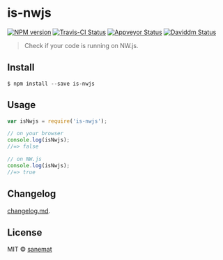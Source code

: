 # is-nwjs

[![NPM version][npm-image]][npm-url] [![Travis-CI Status][travis-image]][travis-url] [![Appveyor Status][appveyor-image]][appveyor-url] [![Daviddm Status][daviddm-image]][daviddm-url]

> Check if your code is running on NW.js.


## Install

```
$ npm install --save is-nwjs
```


## Usage

```js
var isNwjs = require('is-nwjs');

// on your browser
console.log(isNwjs);
//=> false

// on NW.js
console.log(isNwjs);
//=> true
```


## Changelog

[changelog.md](./changelog.md).


## License

MIT © [sanemat](http://sane.jp)


[travis-url]: https://travis-ci.org/lyrictenor/node-is-nwjs
[travis-image]: https://img.shields.io/travis/lyrictenor/node-is-nwjs/master.svg?style=flat-square&label=travis
[appveyor-url]: https://ci.appveyor.com/project/sanemat/node-is-nwjs-ses5i/branch/master
[appveyor-image]: https://img.shields.io/appveyor/ci/sanemat/node-is-nwjs-ses5i/master.svg?style=flat-square&label=appveyor
[npm-url]: https://npmjs.org/package/is-nwjs
[npm-image]: https://img.shields.io/npm/v/is-nwjs.svg?style=flat-square
[daviddm-url]: https://david-dm.org/lyrictenor/node-is-nwjs
[daviddm-image]: https://img.shields.io/david/lyrictenor/node-is-nwjs.svg?style=flat-square

